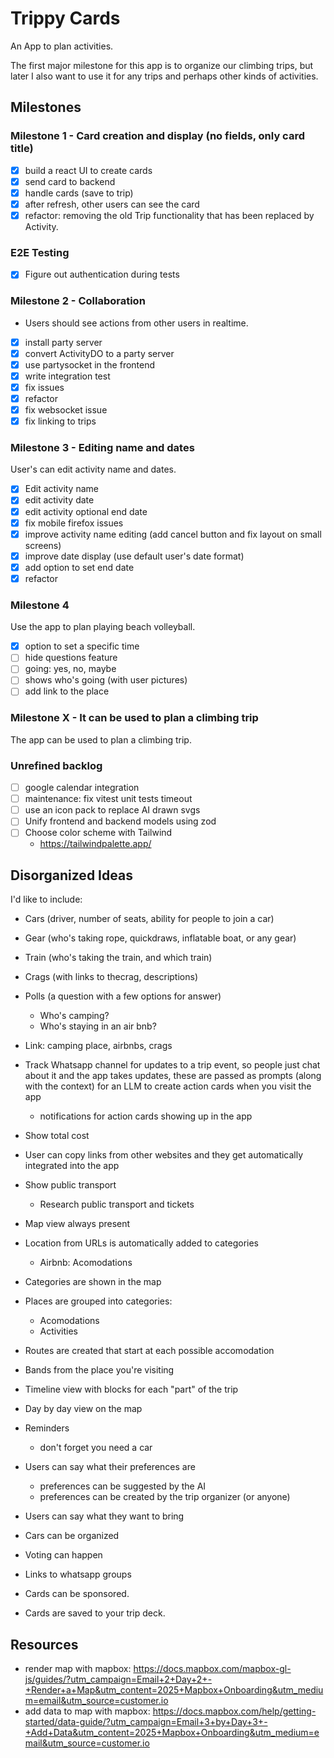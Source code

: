 # Trippy Cards

An App to plan activities.

The first major milestone for this app is to organize our climbing trips, but later I also want to use it for any trips and perhaps other kinds of activities.

## Milestones

### Milestone 1 - Card creation and display (no fields, only card title)

- [x] build a react UI to create cards
- [x] send card to backend
- [x] handle cards (save to trip)
- [x] after refresh, other users can see the card
- [x] refactor: removing the old Trip functionality that has been replaced by Activity.

### E2E Testing

- [x] Figure out authentication during tests

### Milestone 2 - Collaboration

- Users should see actions from other users in realtime.

- [x] install party server
- [x] convert ActivityDO to a party server
- [x] use partysocket in the frontend
- [x] write integration test
- [x] fix issues
- [x] refactor
- [x] fix websocket issue
- [x] fix linking to trips

### Milestone 3 - Editing name and dates

User's can edit activity name and dates.

- [x] Edit activity name
- [x] edit activity date
- [x] edit activity optional end date
- [x] fix mobile firefox issues
- [x] improve activity name editing (add cancel button and fix layout on small screens)
- [x] improve date display (use default user's date format)
- [x] add option to set end date
- [x] refactor

### Milestone 4

Use the app to plan playing beach volleyball.

- [x] option to set a specific time
- [ ] hide questions feature
- [ ] going: yes, no, maybe
- [ ] shows who's going (with user pictures)
- [ ] add link to the place

### Milestone X - It can be used to plan a climbing trip

The app can be used to plan a climbing trip.

### Unrefined backlog

- [ ] google calendar integration
- [ ] maintenance: fix vitest unit tests timeout
- [ ] use an icon pack to replace AI drawn svgs
- [ ] Unify frontend and backend models using zod
- [ ] Choose color scheme with Tailwind
  - https://tailwindpalette.app/

## Disorganized Ideas

I'd like to include:
- Cars (driver, number of seats, ability for people to join a car)
- Gear (who's taking rope, quickdraws, inflatable boat, or any gear)
- Train (who's taking the train, and which train)
- Crags (with links to thecrag, descriptions)
- Polls (a question with a few options for answer)
  - Who's camping?
  - Who's staying in an air bnb?
- Link: camping place, airbnbs, crags

- Track Whatsapp channel for updates to a trip event, so people just chat about it and the app takes updates, these are passed as prompts (along with the context) for an LLM to create action cards when you visit the app
  - notifications for action cards showing up in the app
- Show total cost
- User can copy links from other websites and they get automatically integrated into the app
- Show public transport
  - Research public transport and tickets
- Map view always present
- Location from URLs is automatically added to categories
  - Airbnb: Acomodations
- Categories are shown in the map
- Places are grouped into categories:
  - Acomodations
  - Activities
- Routes are created that start at each possible accomodation
- Bands from the place you're visiting
- Timeline view with blocks for each "part" of the trip
- Day by day view on the map
- Reminders
  - don't forget you need a car
- Users can say what their preferences are
  - preferences can be suggested by the AI
  - preferences can be created by the trip organizer (or anyone)
- Users can say what they want to bring
- Cars can be organized
- Voting can happen
- Links to whatsapp groups
- Cards can be sponsored.
- Cards are saved to your trip deck.

## Resources

- render map with mapbox: https://docs.mapbox.com/mapbox-gl-js/guides/?utm_campaign=Email+2+Day+2+-+Render+a+Map&utm_content=2025+Mapbox+Onboarding&utm_medium=email&utm_source=customer.io
- add data to map with mapbox: https://docs.mapbox.com/help/getting-started/data-guide/?utm_campaign=Email+3+by+Day+3+-+Add+Data&utm_content=2025+Mapbox+Onboarding&utm_medium=email&utm_source=customer.io

